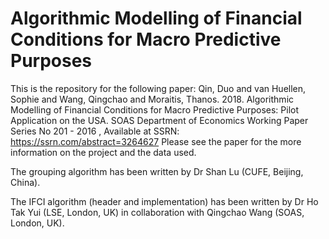 # Algorithmic Modelling of Financial Conditions for Macro Predictive Purposes
This is the repository for the following paper:
Qin, Duo and van Huellen, Sophie and Wang, Qingchao and Moraitis, Thanos. 2018. Algorithmic Modelling of Financial Conditions for Macro Predictive Purposes: Pilot Application on the USA. SOAS Department of Economics Working Paper Series No 201 - 2016 , Available at SSRN: https://ssrn.com/abstract=3264627
Please see the paper for the more information on the project and the data used. 

The grouping algorithm has been written by Dr Shan Lu (CUFE, Beijing, China). 

The IFCI algorithm (header and implementation) has been written by Dr Ho Tak Yui (LSE, London, UK) in collaboration with Qingchao Wang (SOAS, London, UK).
